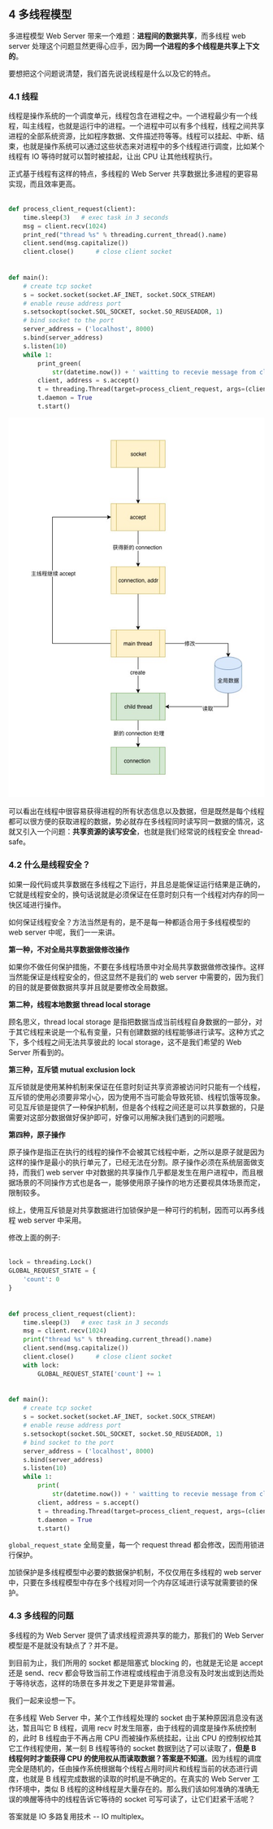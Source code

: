 ## 4 多线程模型

多进程模型 Web Server 带来一个难题：**进程间的数据共享**，而多线程 web server 处理这个问题显然更得心应手，因为**同一个进程的多个线程是共享上下文的**。

要想把这个问题说清楚，我们首先说说线程是什么以及它的特点。

### 4.1 线程

线程是操作系统的一个调度单元，线程包含在进程之中。一个进程最少有一个线程，叫主线程，也就是运行中的进程。一个进程中可以有多个线程，线程之间共享进程的全部系统资源，比如程序数据、文件描述符等等。线程可以挂起、中断、结束，也就是操作系统可以通过这些状态来对进程中的多个线程进行调度，比如某个线程有 IO 等待时就可以暂时被挂起，让出 CPU 让其他线程执行。

正式基于线程有这样的特点，多线程的 Web Server 共享数据比多进程的更容易实现，而且效率更高。

```python

def process_client_request(client):
    time.sleep(3)   # exec task in 3 seconds
    msg = client.recv(1024)
    print_red("thread %s" % threading.current_thread().name)
    client.send(msg.capitalize())
    client.close()      # close client socket


def main():
    # create tcp socket
    s = socket.socket(socket.AF_INET, socket.SOCK_STREAM)
    # enable reuse address port
    s.setsockopt(socket.SOL_SOCKET, socket.SO_REUSEADDR, 1)
    # bind socket to the port
    server_address = ('localhost', 8000)
    s.bind(server_address)
    s.listen(10)
    while 1:
        print_green(
            str(datetime.now()) + ' waitting to recevie message from client')
        client, address = s.accept()
        t = threading.Thread(target=process_client_request, args=(client,))
        t.daemon = True
        t.start()
```

![](imgs/multithread-connection.jpg)

可以看出在线程中很容易获得进程的所有状态信息以及数据，但是既然是每个线程都可以很方便的获取进程的数据，势必就存在多线程同时读写同一数据的情况，这就又引入一个问题：**共享资源的读写安全**，也就是我们经常说的线程安全 thread-safe。

### 4.2 什么是线程安全？

如果一段代码或共享数据在多线程之下运行，并且总是能保证运行结果是正确的，它就是线程安全的，换句话说就是必须保证在任意时刻只有一个线程对内存的同一快区域进行操作。

如何保证线程安全？方法当然是有的，是不是每一种都适合用于多线程模型的 web server 中呢，我们一一来讲。

**第一种，不对全局共享数据做修改操作**

如果你不做任何保护措施，不要在多线程场景中对全局共享数据做修改操作。这样当然能保证是线程安全的，但这显然不是我们的 web server 中需要的，因为我们的目的就是要做数据共享并且就是要修改全局数据。

**第二种，线程本地数据 thread local storage**

顾名思义，thread local storage 是指把数据当成当前线程自身数据的一部分，对于其它线程来说是一个私有变量，只有创建数据的线程能够进行读写。这种方式之下，多个线程之间无法共享彼此的 local storage，这不是我们希望的 Web Server 所看到的。

**第三种，互斥锁 mutual exclusion lock**

互斥锁就是使用某种机制来保证在任意时刻证共享资源被访问时只能有一个线程，互斥锁的使用必须要非常小心，因为使用不当可能会导致死锁、线程饥饿等现象。可见互斥锁是提供了一种保护机制，但是各个线程之间还是可以共享数据的，只是需要对这部分数据做好保护即可，好像可以用解决我们遇到的问题哦。

**第四种，原子操作**

原子操作是指正在执行的线程的操作不会被其它线程中断，之所以是原子就是因为这样的操作是最小的执行单元了，已经无法在分割。原子操作必须在系统层面做支持，而我们 web server 中对数据的共享操作几乎都是发生在用户进程中，而且根据场景的不同操作方式也是各一，能够使用原子操作的地方还要视具体场景而定，限制较多。

综上，使用互斥锁是对共享数据进行加锁保护是一种可行的机制，因而可以再多线程 web server 中采用。

修改上面的例子:

```python

lock = threading.Lock()
GLOBAL_REQUEST_STATE = {
    'count': 0
}


def process_client_request(client):
    time.sleep(3)   # exec task in 3 seconds
    msg = client.recv(1024)
    print("thread %s" % threading.current_thread().name)
    client.send(msg.capitalize())
    client.close()      # close client socket
    with lock:
        GLOBAL_REQUEST_STATE['count'] += 1


def main():
    # create tcp socket
    s = socket.socket(socket.AF_INET, socket.SOCK_STREAM)
    # enable reuse address port
    s.setsockopt(socket.SOL_SOCKET, socket.SO_REUSEADDR, 1)
    # bind socket to the port
    server_address = ('localhost', 8000)
    s.bind(server_address)
    s.listen(10)
    while 1:
        print(
            str(datetime.now()) + ' waitting to recevie message from client')
        client, address = s.accept()
        t = threading.Thread(target=process_client_request, args=(client,))
        t.daemon = True
        t.start()

```

`global_request_state` 全局变量，每一个 request thread 都会修改，因而用锁进行保护。

加锁保护是多线程模型中必要的数据保护机制，不仅仅用在多线程的 web server 中，只要在多线程模型中存在多个线程对同一个内存区域进行读写就需要锁的保护。

### 4.3 多线程的问题

多线程的为 Web Server 提供了请求线程资源共享的能力，那我们的 Web Server 模型是不是就没有缺点了？并不是。

到目前为止，我们所用的 socket 都是阻塞式 blocking 的，也就是无论是 accept 还是 send、recv 都会导致当前工作进程或线程由于消息没有及时发出或到达而处于等待状态，这样的场景在多并发之下更是非常普遍。

我们一起来设想一下。

在多线程 Web Server 中，某个工作线程处理的 socket 由于某种原因消息没有送达，暂且叫它 B 线程，调用 recv 时发生阻塞，由于线程的调度是操作系统控制的，此时 B 线程由于不再占用 CPU 而被操作系统挂起，让出 CPU 的控制权给其它工作线程使用，某一刻 B 线程等待的 socket 数据到达了可以读取了，**但是 B 线程何时才能获得 CPU 的使用权从而读取数据？答案是不知道**。因为线程的调度完全是随机的，任由操作系统根据每个线程占用时间片和线程当前的状态进行调度，也就是 B 线程完成数据的读取的时机是不确定的。在真实的 Web Server 工作环境中，类似 B 线程的这种线程是大量存在的。那么我们该如何准确的准确无误的唤醒等待中的线程告诉它等待的 socket 可写可读了，让它们赶紧干活呢？

答案就是 IO 多路复用技术 -- IO multiplex。